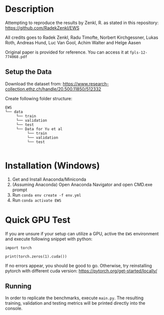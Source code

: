# Description
Attempting to reproduce the results by Zenkl, R. as stated in this repository: https://github.com/RadekZenkl/EWS

All credits goes to Radek Zenkl, Radu Timofte, Norbert Kirchgessner, Lukas Roth, Andreas Hund, Luc Van Gool, Achim Walter and Helge Aasen

Original paper is provided for reference. You can access it at `fpls-12-774068.pdf`

## Setup the Data

Download the dataset from: https://www.research-collection.ethz.ch/handle/20.500.11850/512332

Create following folder structure:
```
EWS
└── data
     └── train
     └── validation
     └── test
     └── Data for Yu et al
          └── train
          └── validation
          └── test
     
```

# Installation (Windows)
1. Get and Install Anaconda/Miniconda
2. (Assuming Anaconda) Open Anaconda Navigator and open CMD.exe prompt
3. Run `conda env create -f env.yml`
4. Run `conda activate EWS`


# Quick GPU Test
If you are unsure if your setup can utilize a GPU, active the `EWS` environment and execute following snippet with python:

`import torch`

`print(torch.zeros(1).cuda())`

If no errors appear, you should be good to go. Otherwise, try reinstalling pytorch with different cuda version: https://pytorch.org/get-started/locally/

## Running 

In order to replicate the benchmarks, execute `main.py`. The resulting training, validation and testing metrics will be printed directly into the console. 